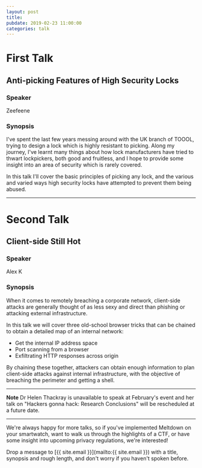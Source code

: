 ```yaml
---
layout: post
title:
pubdate: 2019-02-23 11:00:00
categories: talk
---
```


# First Talk

## Anti-picking Features of High Security Locks

### Speaker

Zeefeene

### Synopsis

I've spent the last few years messing around with the UK branch of TOOOL, trying to design a lock which is highly resistant to picking. Along my journey, I've learnt many things about how lock manufacturers have tried to thwart lockpickers, both good and fruitless, and I hope to provide some insight into an area of security which is rarely covered.

In this talk I'll cover the basic principles of picking any lock, and the various and varied ways high security locks have attempted to prevent them being abused.

<hr>

# Second Talk

## Client-side Still Hot

### Speaker

Alex K

### Synopsis

When it comes to remotely breaching a corporate network, client-side attacks are generally thought of as less sexy and direct than phishing or attacking external infrastructure.

In this talk we will cover three old-school browser tricks that can be chained to obtain a detailed map of an internal network:

* Get the internal IP address space
* Port scanning from a browser
* Exfiltrating HTTP responses across origin

By chaining these together, attackers can obtain enough information to plan client-side attacks against internal infrastructure, with the objective of breaching the perimeter and getting a shell.

<hr>

**Note** Dr Helen Thackray is unavailable to speak at February's event and her talk on "Hackers gonna hack: Research Conclusions" will be rescheduled at a future date.

<hr>

We're always happy for more talks, so if you've implemented Meltdown on your smartwatch,
want to walk us through the highlights of a CTF, or have some insight into upcoming privacy
regulations, we're interested!

Drop a message to [{{ site.email }}](mailto:{{ site.email }}) with a title,
synopsis and rough length, and don't worry if you haven't spoken before.


